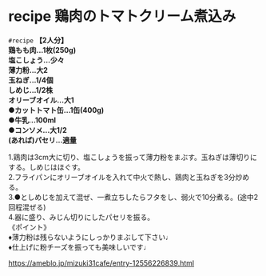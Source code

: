 # recipe 鶏肉のトマトクリーム煮込み
`#recipe` 
**【2人分】  
鶏もも肉...1枚(250g)  
塩こしょう...少々  
薄力粉...大2  
玉ねぎ...1/4個  
しめじ...1/2株  
オリーブオイル...大1  
●カットトマト缶...1缶(400g)  
●牛乳...100ml  
●コンソメ...大1/2  
(あれば)パセリ...適量**  
  
1.鶏肉は3cm大に切り、塩こしょうを振って薄力粉をまぶす。玉ねぎは薄切りにする。しめじはほぐす。  
2.フライパンにオリーブオイルを入れて中火で熱し、鶏肉と玉ねぎを3分炒める。  
3.●としめじを加えて混ぜ、一煮立ちしたらフタをし、弱火で10分煮る。(途中2回程混ぜる)  
4.器に盛り、みじん切りにしたパセリを振る。  
《ポイント》  
♦︎薄力粉は残らないようにしっかりまぶして下さい♩  
♦︎仕上げに粉チーズを振っても美味しいです♩

https://ameblo.jp/mizuki31cafe/entry-12556226839.html